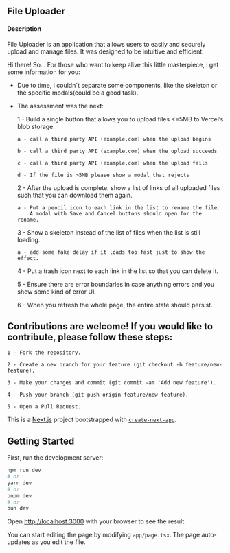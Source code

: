 ## File Uploader

#### Description

File Uploader is an application that allows users to easily and securely upload and manage files. It was designed to be intuitive and efficient.

Hi there! So...
For those who want to keep alive this little masterpiece, i get some information for you:

- Due to time, i couldn´t separate some components, like the skeleton or the specific modals(could be a good task).

- The assessment was the next:
  
  1 - Build a single button that allows you to upload files <=5MB to Vercel’s blob storage.
  
      a - call a third party API (example.com) when the upload begins
  
      b - call a third party API (example.com) when the upload succeeds

      c - call a third party API (example.com) when the upload fails

      d - If the file is >5MB please show a modal that rejects
  
  2 - After the upload is complete, show a list of links of all uploaded files such that you can download them again.
  
      a - Put a pencil icon to each link in the list to rename the file.
          A modal with Save and Cancel buttons should open for the rename.

  3 - Show a skeleton instead of the list of files when the list is still loading.

      a - add some fake delay if it loads too fast just to show the effect.

  4 - Put a trash icon next to each link in the list so that you can delete it.

  5 - Ensure there are error boundaries in case anything errors and you show some kind of error UI.

  6 - When you refresh the whole page, the entire state should persist.

## Contributions are welcome! If you would like to contribute, please follow these steps:

    1 - Fork the repository.

    2 - Create a new branch for your feature (git checkout -b feature/new-feature).

    3 - Make your changes and commit (git commit -am 'Add new feature').

    4 - Push your branch (git push origin feature/new-feature).

    5 - Open a Pull Request.

This is a [Next.js](https://nextjs.org/) project bootstrapped with [`create-next-app`](https://github.com/vercel/next.js/tree/canary/packages/create-next-app).

## Getting Started

First, run the development server:

```bash
npm run dev
# or
yarn dev
# or
pnpm dev
# or
bun dev
```

Open [http://localhost:3000](http://localhost:3000) with your browser to see the result.

You can start editing the page by modifying `app/page.tsx`. The page auto-updates as you edit the file.
